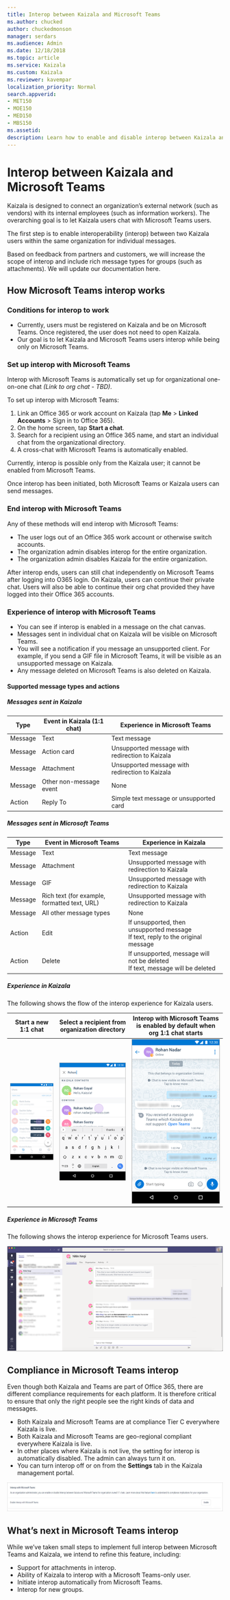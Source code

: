 ```yaml
---
title: Interop between Kaizala and Microsoft Teams
ms.author: chucked
author: chuckedmonson
manager: serdars
ms.audience: Admin
ms.date: 12/18/2018
ms.topic: article
ms.service: Kaizala
ms.custom: Kaizala
ms.reviewer: kavempar
localization_priority: Normal
search.appverid:
- MET150
- MOE150
- MED150
- MBS150
ms.assetid: 
description: Learn how to enable and disable interop between Kaizala and Microsoft Teams.
---
```

# Interop between Kaizala and Microsoft Teams

Kaizala is designed to connect an organization’s external network (such as vendors) with its internal employees (such as information workers). The overarching goal is to let Kaizala users chat with Microsoft Teams users.

The first step is to enable interoperability (interop) between two Kaizala users within the same organization for individual messages.

Based on feedback from partners and customers, we will increase the scope of interop and include rich message types for groups (such as attachments). We will update our documentation here.

## How Microsoft Teams interop works

### Conditions for interop to work 

- Currently, users must be registered on Kaizala and be on Microsoft Teams. Once registered, the user does not need to open Kaizala.
- Our goal is to let Kaizala and Microsoft Teams users interop while being only on Microsoft Teams.

### Set up interop with Microsoft Teams   

Interop with Microsoft Teams is automatically set up for organizational one-on-one chat *(Link to org chat - TBD)*.

To set up interop with Microsoft Teams:

1. Link an Office 365 or work account on Kaizala (tap **Me** > **Linked Accounts** > Sign in to Office 365).
2. On the home screen, tap **Start a chat**.
3. Search for a recipient using an Office 365 name, and start an individual chat from the organizational directory.
4. A cross-chat with Microsoft Teams is automatically enabled.

Currently, interop is possible only from the Kaizala user; it cannot be enabled from Microsoft Teams.

Once interop has been initiated, both Microsoft Teams or Kaizala users can send messages.

### End interop with Microsoft Teams

Any of these methods will end interop with Microsoft Teams:

- The user logs out of an Office 365 work account or otherwise switch accounts.
- The organization admin disables interop for the entire organization.
- The organization admin disables Kaizala for the entire organization.

After interop ends, users can still chat independently on Microsoft Teams after logging into O365 login. On Kaizala, users can continue their private chat. Users will also be able to continue their org chat provided they have logged into their Office 365 accounts.

### Experience of interop with Microsoft Teams 

- You can see if interop is enabled in a message on the chat canvas.
- Messages sent in individual chat on Kaizala will be visible on Microsoft Teams.
- You will see a notification if you message an unsupported client. For example, if you send a GIF file in Microsoft Teams, it will be visible as an unsupported message on Kaizala.
- Any message deleted on Microsoft Teams is also deleted on Kaizala.

#### Supported message types and actions

##### Messages sent in Kaizala

|Type        |Event in Kaizala (1:1 chat) |Experience in Microsoft Teams  |
|------------|---------|---------|
|Message     |Text     |Text message        |
|Message     |Action card        |Unsupported message with redirection to Kaizala |
|Message     |Attachment         |Unsupported message with redirection to Kaizala  |
|Message     |Other non-message event         |None         |
|Action      |Reply To         |Simple text message or unsupported card |

##### Messages sent in Microsoft Teams

|Type        |Event in Microsoft Teams |Experience in Kaizala  |
|------------|---------|---------|
|Message     |Text     |Text message        |
|Message     |Attachment        |Unsupported message with redirection to Kaizala |
|Message     |GIF         |Unsupported message with redirection to Kaizala  |
|Message     |Rich text (for example, formatted text, URL)         |Unsupported message with redirection to Kaizala |
|Message     |All other message types         |None         |
|Action      |Edit         |If unsupported, then unsupported message <br> If text, reply to the original message |
|Action      |Delete         |If unsupported, message will not be deleted <br> If text, message will be deleted |

##### Experience in Kaizala

The following shows the flow of the interop experience for Kaizala users.


|Start a new 1:1 chat  |Select a recipient from organization directory  |Interop with  Microsoft Teams is enabled by default when org 1:1 chat starts  |
|---------|---------|---------|
|![Screenshots of Teams interop experience in Kaizala](media/interop-experience-kaizala-1.png)     |![Screenshots of Teams interop experience in Kaizala](media/interop-experience-kaizala-2.png)         |![Screenshots of Teams interop experience in Kaizala](media/interop-experience-kaizala-3.png)         |


##### Experience in Microsoft Teams

The following shows the interop experience for Microsoft Teams users.

![Screenshot of Kaizala interop experience in Teams](media/interop-experience-teams.png)

## Compliance in Microsoft Teams interop

Even though both Kaizala and Teams are part of Office 365, there are different compliance requirements for each platform. It is therefore critical to ensure that only the right people see the right kinds of data and messages.

- Both Kaizala and Microsoft Teams are at compliance Tier C everywhere Kaizala is live.
- Both Kaizala and Microsoft Teams are geo-regional compliant everywhere Kaizala is live.
- In other places where Kaizala is not live, the setting for interop is automatically disabled. The admin can always turn it on.
- You can turn interop off or on from the **Settings** tab in the Kaizala management portal.

![Screenshot of interop settings page in Kaizala management portal](media/interop-settings-teams.png)

## What’s next in Microsoft Teams interop

While we’ve taken small steps to implement full interop between Microsoft Teams and Kaizala, we intend to refine this feature, including:

- Support for attachments in interop.
- Ability of Kaizala to interop with a Microsoft Teams-only user.
- Initiate interop automatically from Microsoft Teams.
- Interop for new groups.


